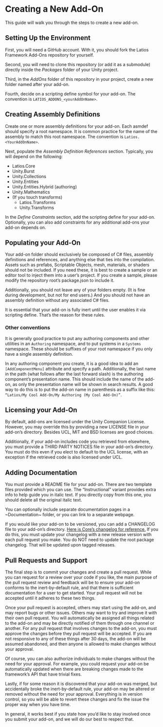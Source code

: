 # Creating a New Add-On

This guide will walk you through the steps to create a new add-on.

## Setting Up the Environment

First, you will need a GitHub account. With it, you should fork the Latios
Framework Add-Ons repository for yourself.

Second, you will need to clone this repository (or add it as a submodule)
directly inside the *Packages* folder of your Unity project.

Third, in the *AddOns* folder of this repository in your project, create a new
folder named after your add-on.

Fourth, decide on a scripting define symbol for your add-on. The convention is
`LATIOS_ADDONS_<yourAddOnName>`.

## Creating Assembly Definitions

Create one or more assembly definitions for your add-on. Each asmdef should
specify a root namespace. It is common practice for the name of the assembly to
match this root namespace. The convention is `Latios.<YourAddOnName>`.

Next, populate the *Assembly Definition References* section. Typically, you will
depend on the following:

-   Latios.Core
-   Unity.Burst
-   Unity.Collections
-   Unity.Entities
-   Unity.Entities.Hybrid (authoring)
-   Unity.Mathematics
-   (If you touch transforms)
    -   Latios.Transforms
    -   Unity.Transforms

In the *Define Constraints* section, add the scripting define for your add-on.
Optionally, you can also add constraints for any additional add-ons your add-on
depends on.

## Populating your Add-On

Your add-on folder should exclusively be composed of C\# files, assembly
definitions and references, and anything else that ties into the compilation.
Assets such as prefabs, Scriptable Objects, mesh, materials, or shaders should
not be included. If you need these, it is best to create a sample or an editor
tool to inject them into a user’s project. If you create a sample, please modify
the repository root’s package.json to include it.

Additionally, you should not leave any of your folders empty. (It is fine during
development, but not for end users.) And you should not have an assembly
definition without any associated C\# files.

It is essential that your add-on is fully inert until the user enables it via
scripting define. That’s the reason for these rules.

### Other conventions

It is generally good practice to put any authoring components and other
utilities in an `Authoring` namespace, and to put systems in a `Systems`
namespace. These should be suffixes of your root namespace if you only have a
single assembly definition.

In any authoring component you create, it is a good idea to add an
`[AddComponentMenu]` attribute and specify a path. Additionally, the last name
in the path (what follows after the last forward slash) is the authoring
component’s presentation name. This should include the name of the add-on, as
only the presentation name will be shown in search results. A good way to do
this is to put the add-on name in parenthesis as a suffix like this: `“Latios/My
Cool Add-On/My Authoring (My Cool Add-On)”`.

## Licensing your Add-On

By default, add-ons are licensed under the Unity Companion License. However, you
may override this by providing a new LICENSE file in your add-on’s directory.
Besides UCL, MIT and BSD licenses are good choices.

Additionally, if your add-on includes code you retrieved from elsewhere, you
must provide a THIRD PARTY NOTICES file in your add-on’s directory. You must do
this even if you elect to default to the UCL license, with an exception if the
retrieved code is also licensed under UCL.

## Adding Documentation

You must provide a README file for your add-on. There are two template files
provided which you can use. The “Instructional” variant provides extra info to
help guide you in italic text. If you directly copy from this one, you should
delete all the original italic text.

You can optionally include separate documentation pages in a \~Documentation\~
folder, or you can link to a separate webpage.

If you would like your add-on to be versioned, you can add a CHANGELOG file to
your add-on’s directory. [Here is Core’s changelog for
reference.](https://github.com/Dreaming381/Latios-Framework-Documentation/blob/main/Core/CHANGELOG.md)
If you do this, you must update your changelog with a new release version with
each pull request you make. You do NOT need to update the root package
changelog. That will be updated upon tagged releases.

## Pull Requests and Support

The final step is to commit your changes and create a pull request. While you
can request for a review over your code if you like, the main purpose of the
pull request review and feedback will be to ensure your add-on conforms to the
inert-by-default rule, and that there is sufficient documentation for a user to
get started. Your pull request will not be accepted until it adheres to these
two things.

Once your pull request is accepted, others may start using the add-on, and may
report bugs or other issues. Others may want to try and improve it with their
own pull request. You will automatically be assigned all things related to the
add-on and may be directly notified of them through one channel or another. For
any pull request that involves changes to the add-on, you must approve the
changes before they pull request will be accepted. If you are not responsive to
any of these things after 30 days, the add-on will be assumed abandoned, and
then anyone is allowed to make changes without your approval.

Of course, you can also authorize individuals to make changes without the need
for your approval. For example, you could request your add-on be automatically
updated when there are breaking changes made to the framework’s API that have
trivial fixes.

Lastly, if for some reason it is discovered that your add-on was merged, but
accidentally broke the inert-by-default rule, your add-on may be altered or
removed without the need for your approval. Everything is in version control, so
you will be able to revert these changes and fix the issue the proper way when
you have time.

In general, it works best if you state how you’d like to stay involved once you
submit your add-on, and we will do our best to respect that.

